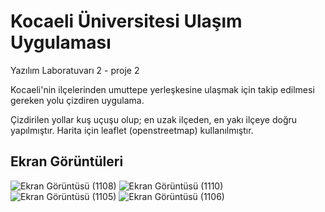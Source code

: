 # Kocaeli Üniversitesi Ulaşım Uygulaması

Yazılım Laboratuvarı 2 - proje 2

Kocaeli'nin ilçelerinden umuttepe yerleşkesine ulaşmak için takip edilmesi gereken yolu çizdiren uygulama.

Çizdirilen yollar kuş uçuşu olup; en uzak ilçeden, en yakı ilçeye doğru yapılmıştır. Harita için leaflet (openstreetmap) kullanılmıştır.


## Ekran Görüntüleri


![Ekran Görüntüsü (1108)](https://user-images.githubusercontent.com/86842336/166265049-dcff96ae-3abc-4bf5-8628-6aeb1657cd8a.png)
![Ekran Görüntüsü (1110)](https://user-images.githubusercontent.com/86842336/166265052-dc410a47-5ad5-408e-ba2e-f7910a8ff9a7.png)
![Ekran Görüntüsü (1105)](https://user-images.githubusercontent.com/86842336/166265045-754b7c54-c7f1-421d-b142-0dbe28996219.png)
![Ekran Görüntüsü (1106)](https://user-images.githubusercontent.com/86842336/166265055-608d26a4-50a9-49cb-b937-87f20a01f692.png)

